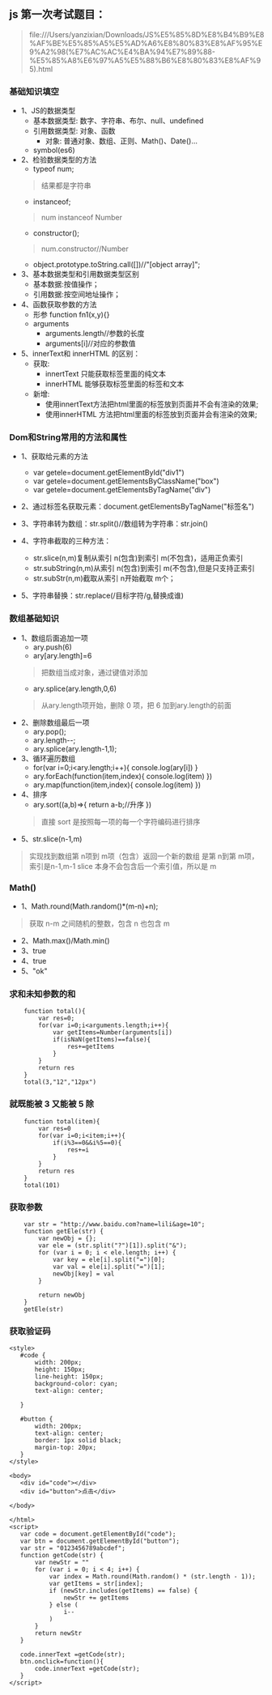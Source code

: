 ## js 第一次考试题目：
> file:///Users/yanzixian/Downloads/JS%E5%85%8D%E8%B4%B9%E8%AF%BE%E5%85%A5%E5%AD%A6%E8%80%83%E8%AF%95%E9%A2%98(%E7%AC%AC%E4%BA%94%E7%89%88-%E5%85%A8%E6%97%A5%E5%88%B6%E8%80%83%E8%AF%95).html

### 基础知识填空
+ 1、JS的数据类型
    + 基本数据类型: 数字、字符串、布尔、null、undefined
    + 引用数据类型: 对象、函数
        + 对象: 普通对象、数组、正则、Math()、Date()...
    + symbol(es6)
+ 2、检验数据类型的方法
    + typeof num;
    > 结果都是字符串
    + instanceof;
    > num instanceof Number
    + constructor();
    > num.constructor//Number
    + object.prototype.toString.call([])//"[object array]";
+ 3、基本数据类型和引用数据类型区别
    + 基本数据:按值操作；
    + 引用数据:按空间地址操作；
+ 4、函数获取参数的方法
    + 形参 function fn1(x,y){}
    + arguments
        + arguments.length//参数的长度
        + arguments[i]//对应的参数值
+ 5、innerText和 innerHTML 的区别：
    + 获取:
        + innertText 只能获取标签里面的纯文本
        + innerHTML 能够获取标签里面的标签和文本
    + 新增:
        + 使用innertText方法把html里面的标签放到页面并不会有渲染的效果;
        + 使用innerHTML 方法把html里面的标签放到页面并会有渲染的效果;
### Dom和String常用的方法和属性
+ 1、获取给元素的方法
    + var getele=document.getElementById("div1")
    + var getele=document.getElementsByClassName("box")
    + var getele=document.getElementsByTagName("div")

+ 2、通过标签名获取元素：document.getElementsByTagName("标签名")


+ 3、字符串转为数组：str.split()//数组转为字符串：str.join()


+ 4、字符串截取的三种方法：
    + str.slice(n,m)复制从索引 n(包含)到索引 m(不包含)，适用正负索引
    + str.subString(n,m)从索引 n(包含)到索引 m(不包含),但是只支持正索引
    + str.subStr(n,m)截取从索引 n开始截取 m个；



+ 5、字符串替换：str.replace(/目标字符/g,替换成谁)
### 数组基础知识
+ 1、数组后面追加一项
    + ary.push(6)
    + ary[ary.length]=6
    > 把数组当成对象，通过键值对添加
    + ary.splice(ary.length,0,6)
    > 从ary.length项开始，删除 0 项，把 6 加到ary.length的前面
+ 2、删除数组最后一项
    + ary.pop();
    + ary.length--;
    + ary.splice(ary.length-1,1);
+ 3、循环遍历数组
    + for(var i=0;i<ary.length;i++){
        console.log(ary[i])
    }
    + ary.forEach(function(item,index){
        console.log(item)
    })
    + ary.map(function(item,index){
     console.log(item)
    })
+ 4、排序
    + ary.sort((a,b)=>{
        return a-b;//升序
    })
    > 直接 sort 是按照每一项的每一个字符编码进行排序
+ 5、str.slice(n-1,m)
> 实现找到数组第 n项到 m项（包含）返回一个新的数组
> 是第 n到第 m项，索引是n-1,m-1
> slice 本身不会包含后一个索引值，所以是 m

### Math()
+ 1、Math.round(Math.random()*(m-n)+n);
> 获取 n-m 之间随机的整数，包含 n 也包含 m
+ 2、Math.max()/Math.min()
+ 3、true
+ 4、true
+ 5、"ok"
### 求和未知参数的和
```
    function total(){
        var res=0;
        for(var i=0;i<arguments.length;i++){
            var getItems=Number(arguments[i])
            if(isNaN(getItems)==false){
                res+=getItems
            }
        }
        return res
    }
    total(3,"12","12px")
```
### 就既能被 3 又能被 5 除
```
    function total(item){
        var res=0
        for(var i=0;i<item;i++){
            if(i%3==0&&i%5==0){
                res+=i
            }
        }
        return res
    }
    total(101)
```
### 获取参数
```
    var str = "http://www.baidu.com?name=lili&age=10";
    function getEle(str) {
        var newObj = {};
        var ele = (str.split("?")[1]).split("&");
        for (var i = 0; i < ele.length; i++) {
            var key = ele[i].split("=")[0];
            var val = ele[i].split("=")[1];
            newObj[key] = val
        }

        return newObj
    }
    getEle(str)
```
### 获取验证码
 ```
<style>
    #code {
        width: 200px;
        height: 150px;
        line-height: 150px;
        background-color: cyan;
        text-align: center;

    }

    #button {
        width: 200px;
        text-align: center;
        border: 1px solid black;
        margin-top: 20px;
    }
</style>

<body>
    <div id="code"></div>
    <div id="button">点击</div>

</body>

</html>
<script>
    var code = document.getElementById("code");
    var btn = document.getElementById("button");
    var str = "0123456789abcdef";
    function getCode(str) {
        var newStr = ""
        for (var i = 0; i < 4; i++) {
            var index = Math.round(Math.random() * (str.length - 1));
            var getItems = str[index];
            if (newStr.includes(getItems) == false) {
                newStr += getItems
            } else (
                i--
            )
        }
        return newStr
    }

    code.innerText =getCode(str);
    btn.onclick=function(){
        code.innerText =getCode(str);
    }
</script>
```